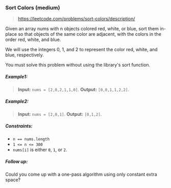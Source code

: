 ### Sort Colors (medium)

> https://leetcode.com/problems/sort-colors/description/

Given an array nums with n objects colored red, white, or blue, sort them in-place so that objects of the same color are adjacent, with the colors in the order red, white, and blue.

We will use the integers 0, 1, and 2 to represent the color red, white, and blue, respectively.

You must solve this problem without using the library's sort function.

##### Example1:

> **Input:** `nums = [2,0,2,1,1,0]`.
> **Output:** `[0,0,1,1,2,2]`.

##### Example2:

> **Input:** `nums = [2,0,1]`.
> **Output:** `[0,1,2]`.

##### Constraints:

- `n == nums.length`
- `1 <= n <= 300`
- `nums[i]` is either `0`, `1`, or `2`.

##### Follow up:

Could you come up with a one-pass algorithm using only constant extra space?
